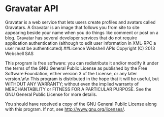Gravatar API
============

Gravatar is a web service that lets users create profiles and avatars called Gravatars. A Gravatar is an image that follows you from site to site appearing beside your name when you do things like comment or post on a blog. Gravatar has several developer services that do not require application authentication (although to edit user information in XML-RPC a user must be authenticated).##Licence
Webshell APIs
Copyright (C) 2013 Webshell SAS

This program is free software: you can redistribute it and/or modify
it under the terms of the GNU General Public License as published by
the Free Software Foundation, either version 3 of the License, or
any later version.\n\n This program is distributed in the hope that it will be useful,
but WITHOUT ANY WARRANTY; without even the implied warranty of
MERCHANTABILITY or FITNESS FOR A PARTICULAR PURPOSE. See the
GNU General Public License for more details.

You should have received a copy of the GNU General Public License
along with this program. If not, see <http://www.gnu.org/licenses/>.

